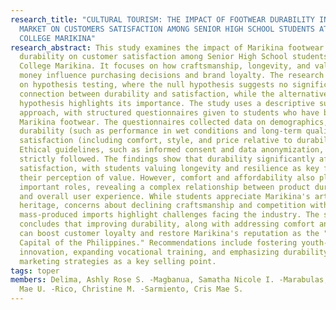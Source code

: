 ```yaml
---
research_title: "CULTURAL TOURISM: THE IMPACT OF FOOTWEAR DURABILITY IN MARIKINA
  MARKET ON CUSTOMERS SATISFACTION AMONG SENIOR HIGH SCHOOL STUDENTS AT STI
  COLLEGE MARIKINA"
research_abstract: This study examines the impact of Marikina footwear
  durability on customer satisfaction among Senior High School students at STI
  College Marikina. It focuses on how craftsmanship, longevity, and value for
  money influence purchasing decisions and brand loyalty. The research is based
  on hypothesis testing, where the null hypothesis suggests no significant
  connection between durability and satisfaction, while the alternative
  hypothesis highlights its importance. The study uses a descriptive survey
  approach, with structured questionnaires given to students who have bought
  Marikina footwear. The questionnaires collected data on demographics,
  durability (such as performance in wet conditions and long-term quality), and
  satisfaction (including comfort, style, and price relative to durability).
  Ethical guidelines, such as informed consent and data anonymization, were
  strictly followed. The findings show that durability significantly affects
  satisfaction, with students valuing longevity and resilience as key factors in
  their perception of value. However, comfort and affordability also play
  important roles, revealing a complex relationship between product durability
  and overall user experience. While students appreciate Marikina's artisanal
  heritage, concerns about declining craftsmanship and competition with cheaper,
  mass-produced imports highlight challenges facing the industry. The study
  concludes that improving durability, along with addressing comfort and cost,
  can boost customer loyalty and restore Marikina's reputation as the "Shoe
  Capital of the Philippines." Recommendations include fostering youth-driven
  innovation, expanding vocational training, and emphasizing durability in
  marketing strategies as a key selling point.
tags: toper
members: Delima, Ashly Rose S. -Magbanua, Samatha Nicole I. -Marabulas, Resha
  Mae U. -Rico, Christine M. -Sarmiento, Cris Mae S.
---
```

